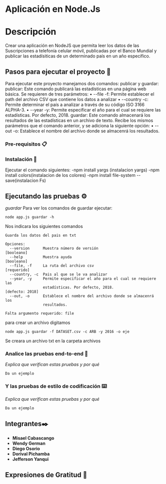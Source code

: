 # Aplicación en Node.Js
# Descripción
Crear una aplicación en NodeJS que permita leer los datos de las
Suscripciones a telefonía celular móvil, publicadas por el Banco
Mundial y publicar las estadísiticas de un determinado país en un
año específico.

## Pasos para ejecutar el proyecto 🚀
Para ejecutar este proyecto manejamos dos comandos:
publicar y guardar:
publicar: Este comando publicará las
estadísticas en una página web básica. Se requieren de tres
parámetros:
• --file -f: Permite establecer el path del archivo CSV que
contiene los datos a analizar
• --country -c: Permite determinar el país a analizar a través
de su código ISO 3166 ALPHA-3.
• --year -y: Permite especificar el año para el cual se
requiere las estadísticas. Por defecto, 2018.
guardar: Este comando almacenará los
resultados de las estadísticas en un archivo de texto. Recibe los
mismos parámetros que el comando anterior, y se adiciona la
siguiente opción:
• --out -o: Establece el nombre del archivo donde se almacenrá
los resultados.
### Pre-requisitos 📋

### Instalación 🔧
Ejecutar el comando siguientes:
-npm install yargs (instalacion yargs)
-npm install colors(instalacion de los colores)
-npm install file-system --save(instalacion Fs)
## Ejecutando las pruebas ⚙️

_guardar_
Para ver los comandos de guardar ejecutar:
```
node app.js guardar -h
```
Nos indicara los siguientes comandos
```
Guarda los datos del pais en txt

Opciones:
  --version      Muestra número de versión                            [booleano]
  --help         Muestra ayuda                                        [booleano]
  --file, -f     La ruta del archivo csv                             [requerido]
  --country, -c  Pais al que se le va analizar
  --year, -y     Permite especificar el año para el cual se requiere las
                 estadísticas. Por defecto, 2018.                [defecto: 2018]
  --out, -o      Establece el nombre del archivo donde se almacenrá los
                 resultados.

Falta argumento requerido: file
```
para crear un archivo digitamos
```
node app.js guardar -f DATASET.csv -c ARB -y 2016 -o eje
```
Se creara un archivo txt en la carpeta archivos
### Analice las pruebas end-to-end 🔩

_Explica que verifican estas pruebas y por qué_

```
Da un ejemplo
```

### Y las pruebas de estilo de codificación ⌨️

_Explica que verifican estas pruebas y por qué_

```
Da un ejemplo
```

## Integrantes✒️

* **Misael Cabascango** 
* **Wendy German** 
* **Diego Osorio** 
* **Dorival Pichamba** 
* **Jefferson Yanqui** 
## Expresiones de Gratitud 🎁








